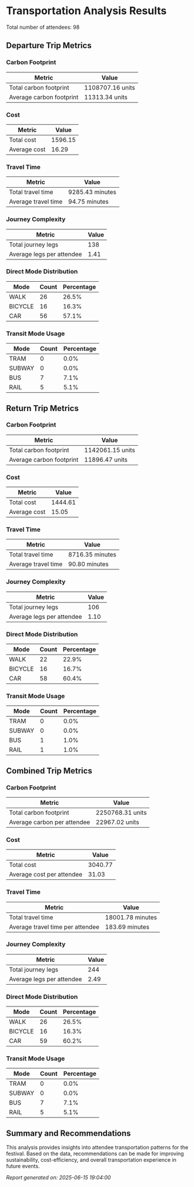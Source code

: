 # Transportation Analysis Results

Total number of attendees: 98

## Departure Trip Metrics

### Carbon Footprint

| Metric | Value |
|--------|-------|
| Total carbon footprint | 1108707.16 units |
| Average carbon footprint | 11313.34 units |

### Cost

| Metric | Value |
|--------|-------|
| Total cost | 1596.15 |
| Average cost | 16.29 |

### Travel Time

| Metric | Value |
|--------|-------|
| Total travel time | 9285.43 minutes |
| Average travel time | 94.75 minutes |

### Journey Complexity

| Metric | Value |
|--------|-------|
| Total journey legs | 138 |
| Average legs per attendee | 1.41 |

### Direct Mode Distribution

| Mode | Count | Percentage |
|------|-------|------------|
| WALK | 26 | 26.5% |
| BICYCLE | 16 | 16.3% |
| CAR | 56 | 57.1% |

### Transit Mode Usage

| Mode | Count | Percentage |
|------|-------|------------|
| TRAM | 0 | 0.0% |
| SUBWAY | 0 | 0.0% |
| BUS | 7 | 7.1% |
| RAIL | 5 | 5.1% |

## Return Trip Metrics

### Carbon Footprint

| Metric | Value |
|--------|-------|
| Total carbon footprint | 1142061.15 units |
| Average carbon footprint | 11896.47 units |

### Cost

| Metric | Value |
|--------|-------|
| Total cost | 1444.61 |
| Average cost | 15.05 |

### Travel Time

| Metric | Value |
|--------|-------|
| Total travel time | 8716.35 minutes |
| Average travel time | 90.80 minutes |

### Journey Complexity

| Metric | Value |
|--------|-------|
| Total journey legs | 106 |
| Average legs per attendee | 1.10 |

### Direct Mode Distribution

| Mode | Count | Percentage |
|------|-------|------------|
| WALK | 22 | 22.9% |
| BICYCLE | 16 | 16.7% |
| CAR | 58 | 60.4% |

### Transit Mode Usage

| Mode | Count | Percentage |
|------|-------|------------|
| TRAM | 0 | 0.0% |
| SUBWAY | 0 | 0.0% |
| BUS | 1 | 1.0% |
| RAIL | 1 | 1.0% |

## Combined Trip Metrics

### Carbon Footprint

| Metric | Value |
|--------|-------|
| Total carbon footprint | 2250768.31 units |
| Average carbon per attendee | 22967.02 units |

### Cost

| Metric | Value |
|--------|-------|
| Total cost | 3040.77 |
| Average cost per attendee | 31.03 |

### Travel Time

| Metric | Value |
|--------|-------|
| Total travel time | 18001.78 minutes |
| Average travel time per attendee | 183.69 minutes |

### Journey Complexity

| Metric | Value |
|--------|-------|
| Total journey legs | 244 |
| Average legs per attendee | 2.49 |

### Direct Mode Distribution

| Mode | Count | Percentage |
|------|-------|------------|
| WALK | 26 | 26.5% |
| BICYCLE | 16 | 16.3% |
| CAR | 59 | 60.2% |

### Transit Mode Usage

| Mode | Count | Percentage |
|------|-------|------------|
| TRAM | 0 | 0.0% |
| SUBWAY | 0 | 0.0% |
| BUS | 7 | 7.1% |
| RAIL | 5 | 5.1% |

## Summary and Recommendations

This analysis provides insights into attendee transportation patterns for the festival. Based on the data, recommendations can be made for improving sustainability, cost-efficiency, and overall transportation experience in future events.

*Report generated on: 2025-06-15 19:04:00*
